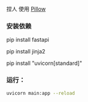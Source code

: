 捏人  使用 [Pillow](https://github.com/python-pillow/Pillow)

### 安装依赖
pip install fastapi

pip install jinja2

pip install "uvicorn[standard]"


### 运行： 
```bash
uvicorn main:app --reload
```
